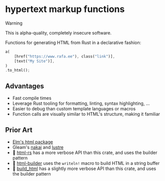 # hypertext markup functions

> [!WARNING]
This is alpha-quality, completely insecure software.

Functions for generating HTML from Rust in a declarative fashion:

```rust
a(
    [href("https://www.rafa.ee"), class("link")],
    [text("My Site")],
)
.to_html();
```

## Advantages

- Fast compile times
- Leverage Rust tooling for formatting, linting, syntax highlighting, ...
- Easier to debug than custom template languages or macros
- Function calls are visually similar to HTML's structure, making it familiar

## Prior Art

- [Elm's html package](https://github.com/elm/html)
- Gleam's [nakai](https://github.com/nakaixo/nakai) and [lustre](https://github.com/lustre-labs/lustre)
- 🦀 [html-rs](https://github.com/ancos2505/html-rs) has a more verbose API than this crate, and uses the builder pattern
- 🦀 [html-builder](https://github.com/asayers/html-builder) uses the `writeln!` macro to build HTML in a string buffer
- 🦀 [build_html](https://github.com/skubalj/build_html) has a slightly more verbose API than this crate, and uses the builder pattern